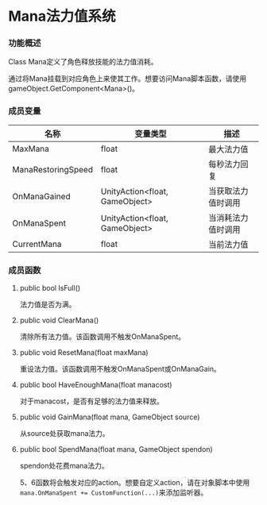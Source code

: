 # Mana法力值系统

### 功能概述

Class Mana定义了角色释放技能的法力值消耗。

通过将Mana挂载到对应角色上来使其工作。想要访问Mana脚本函数，请使用gameObject.GetComponent\<Mana\>()。

### 成员变量

| 名称               | 变量类型                       | 描述               |
| ------------------ | ------------------------------ | ------------------ |
| MaxMana            | float                          | 最大法力值         |
| ManaRestoringSpeed | float                          | 每秒法力回复       |
| OnManaGained       | UnityAction<float, GameObject> | 当获取法力值时调用 |
| OnManaSpent        | UnityAction<float, GameObject> | 当消耗法力值时调用 |
| CurrentMana        | float                          | 当前法力值         |

### 成员函数

1. public bool IsFull()

   法力值是否为满。

2. public void ClearMana()

   清除所有法力值。该函数调用不触发OnManaSpent。

3. public void ResetMana(float maxMana)

   重设法力值。该函数调用不触发OnManaSpent或OnManaGain。

4. public bool HaveEnoughMana(float manacost)

   对于manacost，是否有足够的法力值来释放。

5. public void GainMana(float mana, GameObject source)

   从source处获取mana法力。

6. public bool SpendMana(float mana, GameObject spendon)

   spendon处花费mana法力。

   

   5、6函数将会触发对应的action。想要自定义action，请在对象脚本中使用`mana.OnManaSpent += CustomFunction(...)`来添加监听器。

   

   